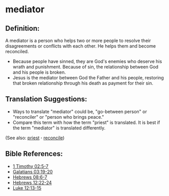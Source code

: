 # mediator #

## Definition: ##

A mediator is a person who helps two or more people to resolve their disagreements or conflicts with each other. He helps them and become reconciled.

* Because people have sinned, they are God's enemies who deserve his wrath and punishment. Because of sin, the relationship between God and his people is broken.
* Jesus is the mediator between God the Father and his people, restoring that broken relationship through his death as payment for their sin.

## Translation Suggestions: ##

* Ways to translate "mediator" could be, "go-between person" or "reconciler" or "person who brings peace."
* Compare this term with how the term "priest" is translated. It is best if the term "mediator" is translated differently.

(See also: [priest](../kt/priest.md) **·** [reconcile](../kt/reconcile.md))

## Bible References: ##

* [1 Timothy 02:5-7](https://door43.org/en/bible/notes/1ti/02/05)
* [Galatians 03:19-20](https://door43.org/en/bible/notes/gal/03/19)
* [Hebrews 08:6-7](https://door43.org/en/bible/notes/heb/08/06)
* [Hebrews 12:22-24](https://door43.org/en/bible/notes/heb/12/22)
* [Luke 12:13-15](https://door43.org/en/bible/notes/luk/12/13)

